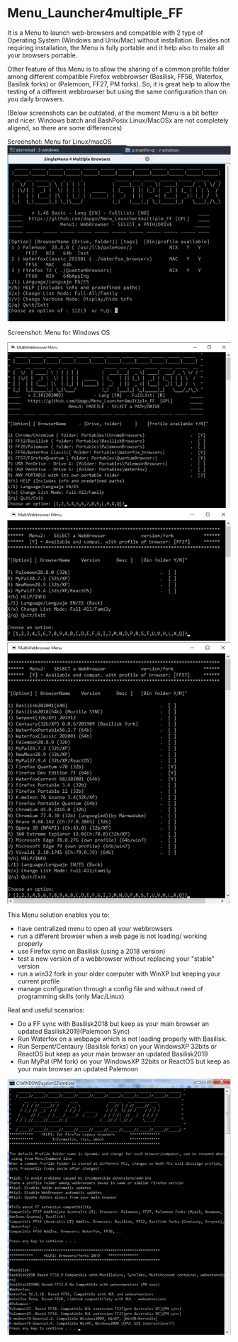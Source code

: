 # Menu_Launcher4multiple_FF
It is a Menu to launch web-browsers and compatible with 2 type of Operating System (Windows and Unix/Mac) without installation.
Besides not requiring installation, the Menu is fully portable and it help also to make all your browsers portable. 

Other feature of this Menu is to allow the sharing of a common profile folder among different compatible Firefox webbrowser (Basilisk, FF56, Waterfox, Basilisk forks) or (Palemoon, FF27, PM forks). So, it is great help to allow the testing of a different webbrowser but using the same configuration than on you daily browsers.

(Below screenshots can be outdated, at the moment Menu is a bit better and nicer. Windows batch and BashPosix Linux/MacOSx are not completely aligend, so there are some differences)

Screenshot: Menu for Linux/macOS
 ![icon](screenshots/MenuBash_filter_tags.png)
 
Screenshot: Menu for Windows OS

 ![icon](screenshots/MenuFF_menu1.png)
 ![icon](screenshots/MenuFF_menu2.png)
 ![icon](screenshots/MenuFF_menu2_listAll.png)
 
This Menu solution enables you to:
- have centralized menu to open all your webbrowsers
- run a different browser when a web page is not loading/ working properly
- use Firefox sync on Basilisk (using a 2018 version)
- test a new version of a webbrowser without replacing your "stable" version
- run a win32 fork in your older computer with WinXP but keeping your current profile
- manage configuration through a config file and without need of programming skills (only Mac/Linux)

Real and useful scenarios:
- Do a FF sync with Basilisk2018 but keep as your main browser an updated Basilisk2019(Palemoon Sync)
- Run Waterfox on a webpage which is not loading properly with Basilisk.
- Run Serpent/Centaury (Basilisk forks) on your WindowsXP 32bits or ReactOS but keep as your main browser an updated Basilisk2019
- Run MyPal (PM fork) on your WindowsXP 32bits or ReactOS but keep as your main browser an updated Palemoon

![icon](screenshots/Menu_FF_Help_page_v18.png)

